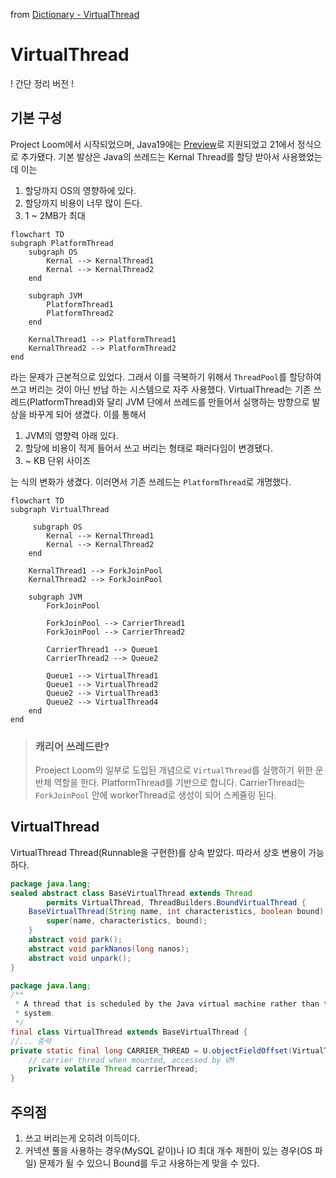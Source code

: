 from [Dictionary - VirtualThread](https://github.com/newkayak12/Dictionary/blob/master/java/29.VirtualThread.md)

# VirtualThread

! 간단 정리 버전 !


## 기본 구성
Project Loom에서 시작되었으며, Java19에는 [Preview](https://openjdk.org/jeps/425)로 지원되었고 21에서 정식으로 추가됐다.
기본 발상은 Java의 쓰레드는 Kernal Thread를 할당 받아서 사용했었는데 이는
1. 할당까지 OS의 영향하에 있다.
2. 할당까지 비용이 너무 많이 든다.
3. 1 ~ 2MB가 최대 

```mermaid
flowchart TD
subgraph PlatformThread
    subgraph OS
        Kernal --> KernalThread1
        Kernal --> KernalThread2
    end
    
    subgraph JVM
        PlatformThread1
        PlatformThread2
    end
    
    KernalThread1 --> PlatformThread1
    KernalThread2 --> PlatformThread2
end
```

라는 문제가 근본적으로 있었다. 그래서 이를 극복하기 위해서 `ThreadPool`를 할당하여 쓰고 버리는 것이 아닌 반납 하는 시스템으로 자주 사용했다.
VirtualThread는 기존 쓰레드(PlatformThread)와 달리 JVM 단에서 쓰레드를 만들어서 실행하는 방향으로 발상을 바꾸게 되어 생겼다. 이를 통해서 
 
1. JVM의 영향력 아래 있다.
2. 할당에 비용이 적게 들어서 쓰고 버리는 형태로 패러다임이 변경됐다.
3. ~ KB 단위 사이즈

는 식의 변화가 생겼다. 이러면서 기존 쓰레드는 `PlatformThread`로 개명했다.

```mermaid
flowchart TD
subgraph VirtualThread

     subgraph OS
        Kernal --> KernalThread1
        Kernal --> KernalThread2
    end
    
    KernalThread1 --> ForkJoinPool
    KernalThread2 --> ForkJoinPool
    
    subgraph JVM
        ForkJoinPool
        
        ForkJoinPool --> CarrierThread1
        ForkJoinPool --> CarrierThread2
        
        CarrierThread1 --> Queue1
        CarrierThread2 --> Queue2
        
        Queue1 --> VirtualThread1
        Queue1 --> VirtualThread2
        Queue2 --> VirtualThread3
        Queue2 --> VirtualThread4
    end
end
```

> ### 캐리어 쓰레드란?
> Proeject Loom의 일부로 도입된 개념으로 `VirtualThread`를 실행하기 위한 운반체 역할을 한다. 
> PlatformThread를 기반으로 합니다. 
> CarrierThread는 `ForkJoinPool` 안에 workerThread로 생성이 되어 스케쥴링 된다.


## VirtualThread
VirtualThread Thread(Runnable을 구현한)를 상속 받았다. 따라서 상호 변용이 가능하다. 
```java
package java.lang;
sealed abstract class BaseVirtualThread extends Thread
        permits VirtualThread, ThreadBuilders.BoundVirtualThread {
    BaseVirtualThread(String name, int characteristics, boolean bound) {
        super(name, characteristics, bound);
    }
    abstract void park();
    abstract void parkNanos(long nanos);
    abstract void unpark();
}
```
```java
package java.lang;
/**
 * A thread that is scheduled by the Java virtual machine rather than the operating
 * system.
 */
final class VirtualThread extends BaseVirtualThread {
//... 중략
private static final long CARRIER_THREAD = U.objectFieldOffset(VirtualThread.class, "carrierThread");
    // carrier thread when mounted, accessed by VM
    private volatile Thread carrierThread;
}
```


## 주의점
1. 쓰고 버리는게 오히려 이득이다.
2. 커넥션 풀을 사용하는 경우(MySQL 같이)나 IO 최대 개수 제한이 있는 경우(OS 파일) 문제가 될 수 있으니 Bound를 두고 사용하는게 맞을 수 있다.